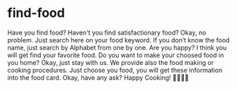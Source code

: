 # find-food
Have you find food? Haven't you find satisfactionary food?
Okay, no problem. Just search here on your food keyword.
If you don’t know the food name, just search by Alphabet from one by one.
Are you happy? I think you will get find your favorite food.
Do you want to make your choosed food in you home? Okay, just stay with us.
We provide also the food making or cooking procedures. Just choose you food,
you will get these information into the food card. Okay, have any ask?
Happy Cooking! 🥑🌮🧆🥙
